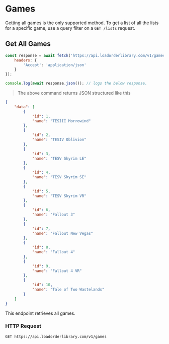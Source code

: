 # Games

Getting all games is the only supported method. To get a list of all the lists for a specific game, use a query filter on a `GET /lists` request.

## Get All Games

```javascript
const response = await fetch('https://api.loadorderlibrary.com/v1/games', {
	headers: {
		'Accept': 'application/json'
	}
});

console.log(await response.json()); // logs the below response.
```

> The above command returns JSON structured like this

```json
{
    "data": [
        {
            "id": 1,
            "name": "TESIII Morrowind"
        },
        {
            "id": 2,
            "name": "TESIV Oblivion"
        },
        {
            "id": 3,
            "name": "TESV Skyrim LE"
        },
        {
            "id": 4,
            "name": "TESV Skyrim SE"
        },
        {
            "id": 5,
            "name": "TESV Skyrim VR"
        },
        {
            "id": 6,
            "name": "Fallout 3"
        },
        {
            "id": 7,
            "name": "Fallout New Vegas"
        },
        {
            "id": 8,
            "name": "Fallout 4"
        },
        {
            "id": 9,
            "name": "Fallout 4 VR"
        },
        {
            "id": 10,
            "name": "Tale of Two Wastelands"
        }
    ]
}
```

This endpoint retrieves all games.

### HTTP Request

`GET https://api.loadorderlibrary.com/v1/games`
